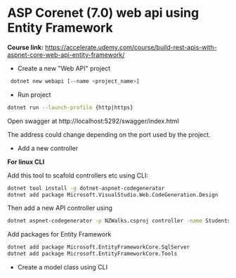 # ASP Corenet (7.0) web api using Entity Framework

**Course link:** https://accelerate.udemy.com/course/build-rest-apis-with-aspnet-core-web-api-entity-framework/


- Create a new "Web API" project

```sh
 dotnet new webapi [--name <project_name>]
 ```

- Run project

```sh
dotnet run --launch-profile {http|https}
```

Open swagger at http://localhost:5292/swagger/index.html

The address could change depending on the port used by the project.

- Add a new controller

**For linux CLI**

Add this tool to scafold controllers etc using CLI:
```sh
dotnet tool install -g dotnet-aspnet-codegenerator
dotnet add package Microsoft.VisualStudio.Web.CodeGeneration.Design
```

Then add a new API controller using
```sh
dotnet aspnet-codegenerator -p NZWalks.csproj controller -name StudentsController   -api
```

Add packages for Entity Framework
```sh
dotnet add package Microsoft.EntityFrameworkCore.SqlServer
dotnet add package Microsoft.EntityFrameworkCore.Tools
```

- Create a model class using CLI
```sh
```

